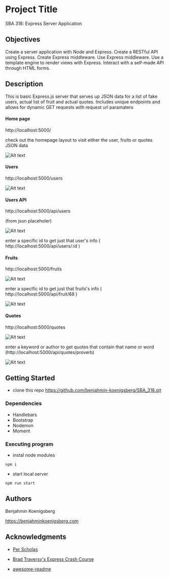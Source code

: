 # Project Title

SBA 318: Express Server Application

## Objectives
Create a server application with Node and Express.
Create a RESTful API using Express.
Create Express middleware.
Use Express middleware.
Use a template engine to render views with Express.
Interact with a self-made API through HTML forms.

## Description

This is basic Express.js server that serves up JSON data for a list of fake users, actual list of fruit and actual quotes. Includes unique endpoints and allows for dynamic GET requests with request url paramaters

#### Home page

http://localhost:5000/

check out the homepage layout to visit either the user, fruits or quotes JSON data

![Alt text](<screenshots/Screen Shot 2023-11-09 at 3.56.25 PM.png>)

#### Users

http://localhost:5000/users

![Alt text](<screenshots/Screen Shot 2023-11-09 at 3.23.22 PM.png>)

#### Users API

http://localhost:5000/api/users

(from json placeholer)

![Alt text](<screenshots/Screen Shot 2023-11-09 at 3.25.03 PM.png>)

enter a specific id to get just that user's info
( http://localhost:5000/api/users/:id )

#### Fruits

http://localhost:5000/fruits

![Alt text](<screenshots/Screen Shot 2023-11-09 at 3.24.18 PM.png>)

enter a specific id  to get just that fruits's info
( http://localhost:5000/api/fruit/68 )

![Alt text](<screenshots/Screen Shot 2023-11-09 at 3.58.03 PM.png>)

#### Quotes

http://localhost:5000/quotes

![Alt text](<screenshots/Screen Shot 2023-11-09 at 3.24.07 PM.png>)

enter a keyword or author to get quotes that contain that name or word
(http://localhost:5000/api/quotes/proverb)

![Alt text](<screenshots/Screen Shot 2023-11-09 at 3.57.13 PM.png>)


## Getting Started

- clone this repo
https://github.com/benjahmin-koenigsberg/SBA_318.git


### Dependencies

* Handlebars
* Bootstrap
* Nodemon
* Moment


### Executing program

- instal node modules
```
npm i
```
- start local server
```
npm run start
```

## Authors

Benjahmin Koenigsberg

https://benjahminkoenigsberg.com

## Acknowledgments


* [Per Scholas](https://perscholas.org)
* [Brad Traversy's Express Crash Course](https://www.youtube.com/watch?v=L72fhGm1tfE)

* [awesome-readme](https://github.com/matiassingers/awesome-readme)
